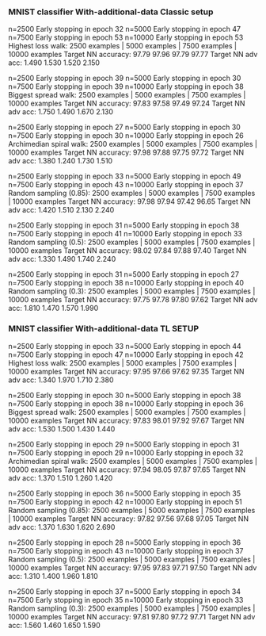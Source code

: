 ### MNIST classifier With-additional-data Classic setup

n=2500  Early stopping in epoch 32
n=5000  Early stopping in epoch 47
n=7500  Early stopping in epoch 53
n=10000 Early stopping in epoch 53
Highest loss walk:
                        2500 examples | 5000 examples | 7500 examples | 10000 examples
Target NN accuracy:     97.79           97.96           97.79           97.77
Target NN adv acc:      1.490           1.530           1.520           2.150


n=2500  Early stopping in epoch 39
n=5000  Early stopping in epoch 30
n=7500  Early stopping in epoch 39
n=10000 Early stopping in epoch 38
Biggest spread walk:
                        2500 examples | 5000 examples | 7500 examples | 10000 examples
Target NN accuracy:     97.83           97.58           97.49           97.24
Target NN adv acc:      1.750           1.490           1.670           2.130


n=2500  Early stopping in epoch 27
n=5000  Early stopping in epoch 30
n=7500  Early stopping in epoch 30
n=10000 Early stopping in epoch 26
Archimedian spiral walk:
                        2500 examples | 5000 examples | 7500 examples | 10000 examples
Target NN accuracy:     97.98           97.88           97.75           97.72
Target NN adv acc:      1.380           1.240           1.730           1.510


n=2500  Early stopping in epoch 33
n=5000  Early stopping in epoch 49
n=7500  Early stopping in epoch 43
n=10000 Early stopping in epoch 37
Random sampling (0.85):
                        2500 examples | 5000 examples | 7500 examples | 10000 examples
Target NN accuracy:     97.98           97.94           97.42           96.65
Target NN adv acc:      1.420           1.510           2.130           2.240


n=2500  Early stopping in epoch 31
n=5000  Early stopping in epoch 38
n=7500  Early stopping in epoch 41
n=10000 Early stopping in epoch 33
Random sampling (0.5):
                        2500 examples | 5000 examples | 7500 examples | 10000 examples
Target NN accuracy:     98.02           97.84           97.88           97.40
Target NN adv acc:      1.330           1.490           1.740           2.240


n=2500  Early stopping in epoch 31
n=5000  Early stopping in epoch 27
n=7500  Early stopping in epoch 38
n=10000 Early stopping in epoch 40
Random sampling (0.3):
                        2500 examples | 5000 examples | 7500 examples | 10000 examples
Target NN accuracy:     97.75           97.78           97.80           97.62
Target NN adv acc:      1.810           1.470           1.570           1.990

### MNIST classifier With-additional-data TL SETUP
n=2500  Early stopping in epoch 33
n=5000  Early stopping in epoch 44
n=7500  Early stopping in epoch 47
n=10000 Early stopping in epoch 42
Highest loss walk:
                        2500 examples | 5000 examples | 7500 examples | 10000 examples
Target NN accuracy:     97.95           97.66           97.62           97.35
Target NN adv acc:      1.340           1.970           1.710           2.380


n=2500  Early stopping in epoch 30
n=5000  Early stopping in epoch 38
n=7500  Early stopping in epoch 38
n=10000 Early stopping in epoch 36
Biggest spread walk:
                        2500 examples | 5000 examples | 7500 examples | 10000 examples
Target NN accuracy:     97.83           98.01           97.92           97.67
Target NN adv acc:      1.530           1.500           1.430           1.440


n=2500  Early stopping in epoch 29
n=5000  Early stopping in epoch 31
n=7500  Early stopping in epoch 29
n=10000 Early stopping in epoch 32
Archimedian spiral walk:
                        2500 examples | 5000 examples | 7500 examples | 10000 examples
Target NN accuracy:     97.94           98.05           97.87           97.65
Target NN adv acc:      1.370           1.510           1.260           1.420


n=2500  Early stopping in epoch 36
n=5000  Early stopping in epoch 35
n=7500  Early stopping in epoch 42
n=10000 Early stopping in epoch 51
Random sampling (0.85):
                        2500 examples | 5000 examples | 7500 examples | 10000 examples
Target NN accuracy:     97.82           97.56           97.68           97.05
Target NN adv acc:      1.370           1.630           1.620           2.690


n=2500  Early stopping in epoch 28
n=5000  Early stopping in epoch 36
n=7500  Early stopping in epoch 43
n=10000 Early stopping in epoch 37
Random sampling (0.5):
                        2500 examples | 5000 examples | 7500 examples | 10000 examples
Target NN accuracy:     97.95           97.83           97.71           97.50
Target NN adv acc:      1.310           1.400           1.960           1.810

n=2500  Early stopping in epoch 37
n=5000  Early stopping in epoch 34
n=7500  Early stopping in epoch 35
n=10000 Early stopping in epoch 33
Random sampling (0.3):
                        2500 examples | 5000 examples | 7500 examples | 10000 examples
Target NN accuracy:     97.81           97.80           97.72           97.71
Target NN adv acc:      1.560           1.460           1.650           1.590